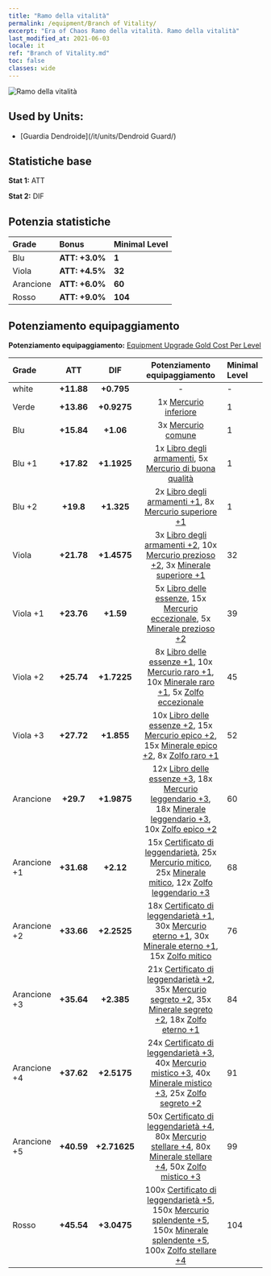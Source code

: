 ```yaml
---
title: "Ramo della vitalità"
permalink: /equipment/Branch of Vitality/
excerpt: "Era of Chaos Ramo della vitalità. Ramo della vitalità"
last_modified_at: 2021-06-03
locale: it
ref: "Branch of Vitality.md"
toc: false
classes: wide
---
```


  ![Ramo della vitalità](/images/e/e_2051.png)

## Used by Units:

* [Guardia Dendroide](/it/units/Dendroid Guard/) 


## Statistiche base
 **Stat 1:** ATT

 **Stat 2:** DIF

## Potenzia statistiche

  |     Grade    |   Bonus | Minimal Level | 
  |:-------------|:--------|:--------------| 
  | Blu | **ATT: +3.0%** | **1** | 
  | Viola | **ATT: +4.5%** | **32** | 
  | Arancione | **ATT: +6.0%** | **60** | 
  | Rosso | **ATT: +9.0%** | **104** | 


## Potenziamento equipaggiamento
 **Potenziamento equipaggiamento:** [Equipment Upgrade Gold Cost Per Level](/equipment/EquipmentUpgradeCostPerLevel/) 

  |          Grade      | ATT | DIF | Potenziamento equipaggiamento | Minimal Level |
  |:--------------------|:---------:|:---------:|:----------------:|:--------------|
  | white | **+11.88** | **+0.795** | - | - |
  | Verde | **+13.86** | **+0.9275** | 1x [Mercurio inferiore](/ItemsIT/mat_2/) | 1 |
  | Blu | **+15.84** | **+1.06** | 3x [Mercurio comune](/ItemsIT/mat_8/) | 1 |
  | Blu +1 | **+17.82** | **+1.1925** | 1x [Libro degli armamenti](/ItemsIT/mat_18/), 5x [Mercurio di buona qualità](/ItemsIT/mat_14/) | 1 |
  | Blu +2 | **+19.8** | **+1.325** | 2x [Libro degli armamenti +1](/ItemsIT/mat_25/), 8x [Mercurio superiore +1](/ItemsIT/mat_21/) | 1 |
  | Viola | **+21.78** | **+1.4575** | 3x [Libro degli armamenti +2](/ItemsIT/mat_32/), 10x [Mercurio prezioso +2](/ItemsIT/mat_28/), 3x [Minerale superiore +1](/ItemsIT/mat_19/) | 32 |
  | Viola +1 | **+23.76** | **+1.59** | 5x [Libro delle essenze](/ItemsIT/mat_39/), 15x [Mercurio eccezionale](/ItemsIT/mat_35/), 5x [Minerale prezioso +2](/ItemsIT/mat_26/) | 39 |
  | Viola +2 | **+25.74** | **+1.7225** | 8x [Libro delle essenze +1](/ItemsIT/mat_46/), 10x [Mercurio raro +1](/ItemsIT/mat_42/), 10x [Minerale raro +1](/ItemsIT/mat_40/), 5x [Zolfo eccezionale](/ItemsIT/mat_36/) | 45 |
  | Viola +3 | **+27.72** | **+1.855** | 10x [Libro delle essenze +2](/ItemsIT/mat_53/), 15x [Mercurio epico +2](/ItemsIT/mat_49/), 15x [Minerale epico +2](/ItemsIT/mat_47/), 8x [Zolfo raro +1](/ItemsIT/mat_43/) | 52 |
  | Arancione | **+29.7** | **+1.9875** | 12x [Libro delle essenze +3](/ItemsIT/mat_60/), 18x [Mercurio leggendario +3](/ItemsIT/mat_56/), 18x [Minerale leggendario +3](/ItemsIT/mat_54/), 10x [Zolfo epico +2](/ItemsIT/mat_50/) | 60 |
  | Arancione +1 | **+31.68** | **+2.12** | 15x [Certificato di leggendarietà](/ItemsIT/mat_67/), 25x [Mercurio mitico](/ItemsIT/mat_63/), 25x [Minerale mitico](/ItemsIT/mat_61/), 12x [Zolfo leggendario +3](/ItemsIT/mat_57/) | 68 |
  | Arancione +2 | **+33.66** | **+2.2525** | 18x [Certificato di leggendarietà +1](/ItemsIT/mat_74/), 30x [Mercurio eterno +1](/ItemsIT/mat_70/), 30x [Minerale eterno +1](/ItemsIT/mat_68/), 15x [Zolfo mitico](/ItemsIT/mat_64/) | 76 |
  | Arancione +3 | **+35.64** | **+2.385** | 21x [Certificato di leggendarietà +2](/ItemsIT/mat_81/), 35x [Mercurio segreto +2](/ItemsIT/mat_77/), 35x [Minerale segreto +2](/ItemsIT/mat_75/), 18x [Zolfo eterno +1](/ItemsIT/mat_71/) | 84 |
  | Arancione +4 | **+37.62** | **+2.5175** | 24x [Certificato di leggendarietà +3](/ItemsIT/mat_88/), 40x [Mercurio mistico +3](/ItemsIT/mat_84/), 40x [Minerale mistico +3](/ItemsIT/mat_82/), 25x [Zolfo segreto +2](/ItemsIT/mat_78/) | 91 |
  | Arancione +5 | **+40.59** | **+2.71625** | 50x [Certificato di leggendarietà +4](/ItemsIT/mat_95/), 80x [Mercurio stellare +4](/ItemsIT/mat_91/), 80x [Minerale stellare +4](/ItemsIT/mat_89/), 50x [Zolfo mistico +3](/ItemsIT/mat_85/) | 99 |
  | Rosso | **+45.54** | **+3.0475** | 100x [Certificato di leggendarietà +5](/ItemsIT/mat_102/), 150x [Mercurio splendente +5](/ItemsIT/mat_98/), 150x [Minerale splendente +5](/ItemsIT/mat_96/), 100x [Zolfo stellare +4](/ItemsIT/mat_92/) | 104 |

